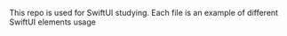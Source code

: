 This repo is used for SwiftUI studying. Each file is an example of different SwiftUI elements usage
